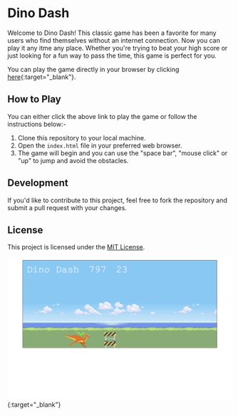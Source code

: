# Dino Dash

Welcome to Dino Dash! This classic game has been a favorite for many users who find themselves without an internet connection. Now you can play it any itme any place. Whether you're trying to beat your high score or just looking for a fun way to pass the time, this game is perfect for you.

You can play the game directly in your browser by clicking [here](https://azizo93.github.io/ks-dino-dash/){:target="_blank"}.

## How to Play

You can either click the above link to play the game or follow the instructions below:-

1. Clone this repository to your local machine.
2. Open the `index.html` file in your preferred web browser.
3. The game will begin and you can use the "space bar", "mouse click" or "up" to jump and avoid the obstacles.

## Development

If you'd like to contribute to this project, feel free to fork the repository and submit a pull request with your changes.

## License

This project is licensed under the [MIT License](LICENSE).

![Dino Game Screenshot](./images/Screenshot%202024-02-14%20at%2018.55.35.png){:target="_blank"}


 
